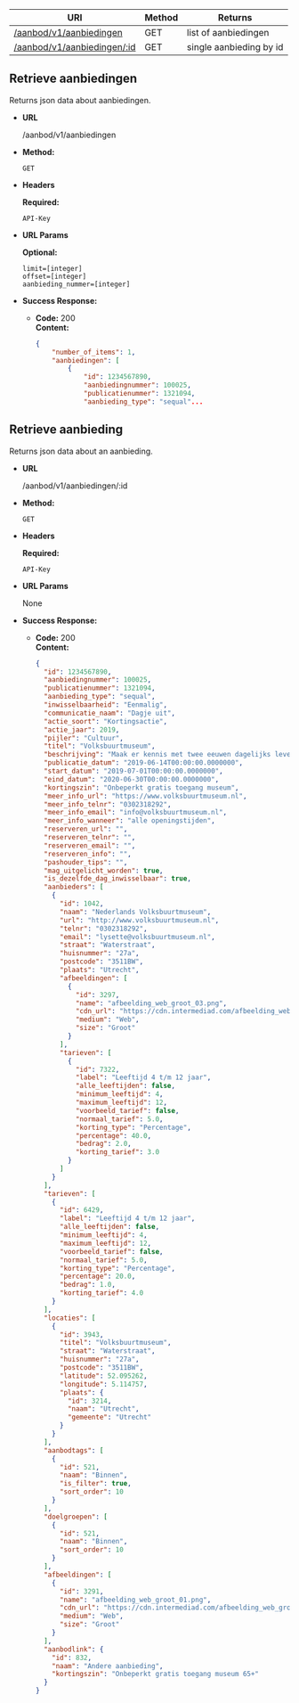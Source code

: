 | URI                                                 | Method | Returns                 |
| --------------------------------------------------- | ------ | ----------------------- |
| [/aanbod/v1/aanbiedingen](#retrieve_aanbiedingen)   | GET    | list of aanbiedingen    |
| [/aanbod/v1/aanbiedingen/:id](#retrieve_aanbieding) | GET    | single aanbieding by id |

## **Retrieve aanbiedingen**

Returns json data about aanbiedingen.

- **URL**

  /aanbod/v1/aanbiedingen

- **Method:**

  `GET`

- **Headers**

  **Required:**

  `API-Key`

- **URL Params**

  **Optional:**

  `limit=[integer]` <br /> `offset=[integer]` <br /> `aanbieding_nummer=[integer]` <br />

- **Success Response:**

  - **Code:** 200 <br />
    **Content:**

    ```json
    {
        "number_of_items": 1,
        "aanbiedingen": [
            {
                "id": 1234567890,
                "aanbiedingnummer": 100025,
                "publicatienummer": 1321094,
                "aanbieding_type": "sequal"...
    ```

## **Retrieve aanbieding**

Returns json data about an aanbieding.

- **URL**

  /aanbod/v1/aanbiedingen/:id

- **Method:**

  `GET`

- **Headers**

  **Required:**

  `API-Key`

- **URL Params**

  None

- **Success Response:**

  - **Code:** 200 <br />
    **Content:**

    ```json
    {
      "id": 1234567890,
      "aanbiedingnummer": 100025,
      "publicatienummer": 1321094,
      "aanbieding_type": "sequal",
      "inwisselbaarheid": "Eenmalig",
      "communicatie_naam": "Dagje uit",
      "actie_soort": "Kortingsactie",
      "actie_jaar": 2019,
      "pijler": "Cultuur",
      "titel": "Volksbuurtmuseum",
      "beschrijving": "Maak er kennis met twee eeuwen dagelijks leven van gewone mensen in Nederland.",
      "publicatie_datum": "2019-06-14T00:00:00.0000000",
      "start_datum": "2019-07-01T00:00:00.0000000",
      "eind_datum": "2020-06-30T00:00:00.0000000",
      "kortingszin": "Onbeperkt gratis toegang museum",
      "meer_info_url": "https://www.volksbuurtmuseum.nl",
      "meer_info_telnr": "0302318292",
      "meer_info_email": "info@volksbuurtmuseum.nl",
      "meer_info_wanneer": "alle openingstijden",
      "reserveren_url": "",
      "reserveren_telnr": "",
      "reserveren_email": "",
      "reserveren_info": "",
      "pashouder_tips": "",
      "mag_uitgelicht_worden": true,
      "is_dezelfde_dag_inwisselbaar": true,
      "aanbieders": [
        {
          "id": 1042,
          "naam": "Nederlands Volksbuurtmuseum",
          "url": "http://www.volksbuurtmuseum.nl",
          "telnr": "0302318292",
          "email": "lysette@volksbuurtmuseum.nl",
          "straat": "Waterstraat",
          "huisnummer": "27a",
          "postcode": "3511BW",
          "plaats": "Utrecht",
          "afbeeldingen": [
            {
              "id": 3297,
              "name": "afbeelding_web_groot_03.png",
              "cdn_url": "https://cdn.intermediad.com/afbeelding_web_groot_03.png",
              "medium": "Web",
              "size": "Groot"
            }
          ],
          "tarieven": [
            {
              "id": 7322,
              "label": "Leeftijd 4 t/m 12 jaar",
              "alle_leeftijden": false,
              "minimum_leeftijd": 4,
              "maximum_leeftijd": 12,
              "voorbeeld_tarief": false,
              "normaal_tarief": 5.0,
              "korting_type": "Percentage",
              "percentage": 40.0,
              "bedrag": 2.0,
              "korting_tarief": 3.0
            }
          ]
        }
      ],
      "tarieven": [
        {
          "id": 6429,
          "label": "Leeftijd 4 t/m 12 jaar",
          "alle_leeftijden": false,
          "minimum_leeftijd": 4,
          "maximum_leeftijd": 12,
          "voorbeeld_tarief": false,
          "normaal_tarief": 5.0,
          "korting_type": "Percentage",
          "percentage": 20.0,
          "bedrag": 1.0,
          "korting_tarief": 4.0
        }
      ],
      "locaties": [
        {
          "id": 3943,
          "titel": "Volksbuurtmuseum",
          "straat": "Waterstraat",
          "huisnummer": "27a",
          "postcode": "3511BW",
          "latitude": 52.095262,
          "longitude": 5.114757,
          "plaats": {
            "id": 3214,
            "naam": "Utrecht",
            "gemeente": "Utrecht"
          }
        }
      ],
      "aanbodtags": [
        {
          "id": 521,
          "naam": "Binnen",
          "is_filter": true,
          "sort_order": 10
        }
      ],
      "doelgroepen": [
        {
          "id": 521,
          "naam": "Binnen",
          "sort_order": 10
        }
      ],
      "afbeeldingen": [
        {
          "id": 3291,
          "name": "afbeelding_web_groot_01.png",
          "cdn_url": "https://cdn.intermediad.com/afbeelding_web_groot_01.png",
          "medium": "Web",
          "size": "Groot"
        }
      ],
      "aanbodlink": {
        "id": 832,
        "naam": "Andere aanbieding",
        "kortingszin": "Onbeperkt gratis toegang museum 65+"
      }
    }
    ```
